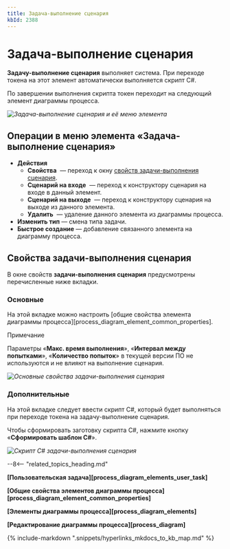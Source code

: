 ```yaml
---
title: Задача-выполнение сценария
kbId: 2388
---
```


# Задача-выполнение сценария

**Задачу-выполнение сценария** выполняет система. При переходе токена на этот элемент автоматически выполняется скрипт C#.

По завершении выполнения скрипта токен переходит на следующий элемент диаграммы процесса.

_![Задача-выполнение сценария и её меню элемента](https://kb.comindware.ru/assets/script_task.png)_

## Операции в меню элемента «Задача-выполнение сценария»

- **Действия**
    - **Свойства** *‌* — переход к окну [свойств задачи-выполнения сценария](#mcetoc_1h28bak441).
    - **Сценарий на входе** *‌* — переход к конструктору сценария на входе в данный элемент.
    - **Сценарий на выходе** *‌* — переход к конструктору сценария на выходе из данного элемента.
    - **Удалить** *‌* — удаление данного элемента из диаграммы процесса.
- **Изменить тип** — смена типа задачи.
- **Быстрое создание** — добавление связанного элемента на диаграмму процесса.

## Свойства задачи-выполнения сценария

В окне свойств **задачи-выполнения сценария** предусмотрены перечисленные ниже вкладки.

### Основные

На этой вкладке можно настроить [общие свойства элемента диаграммы процесса][process_diagram_element_common_properties].

Примечание

Параметры «**Макс. время выполнения**», «**Интервал между попытками**», «**Количество попыток**» в текущей версии ПО не используются и не влияют на выполнение сценария.

_![Основные свойства задачи-выполнения сценария](https://kb.comindware.ru/assets/script_task_general_properties.png)_

### Дополнительные

На этой вкладке следует ввести скрипт C#, который будет выполняться при переходе токена на задачу-выполнение сценария.

Чтобы сформировать заготовку скрипта C#, нажмите кнопку «**Сформировать шаблон C#**».

_![Скрипт С# задачи-выполнения сценария](https://kb.comindware.ru/assets/script_task_advanced_properties.png)_

--8<-- "related_topics_heading.md"

**[Пользовательская задача][process_diagram_elements_user_task]**

**[Общие свойства элементов диаграммы процесса][process_diagram_element_common_properties]**

**[Элементы диаграммы процесса][process_diagram_elements]**

**[Редактирование диаграммы процесса][process_diagram]**

{% include-markdown ".snippets/hyperlinks_mkdocs_to_kb_map.md" %}
